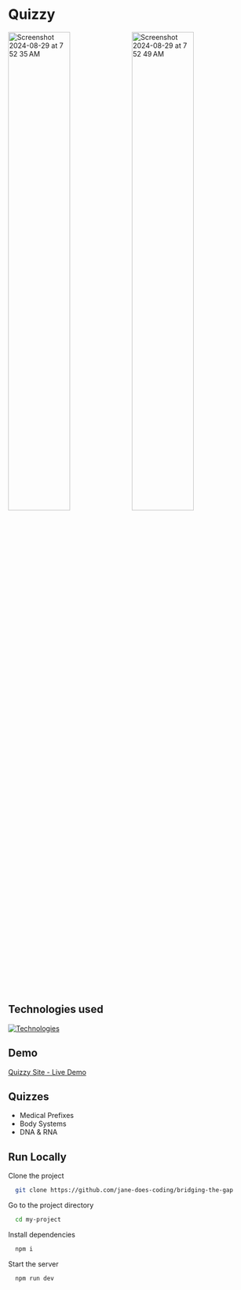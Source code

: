 # Quizzy

<img width="50%" alt="Screenshot 2024-08-29 at 7 52 35 AM" src="https://github.com/user-attachments/assets/9f2a0a8f-b11e-4070-b008-ba528936e8f2"><img width="50%" alt="Screenshot 2024-08-29 at 7 52 49 AM" src="https://github.com/user-attachments/assets/2bf10d74-a4df-4a8f-aa94-70dfbd8cc940">

## Technologies used

[![Technologies](https://skillicons.dev/icons?i=ts,tailwind,prisma,mongodb,nextjs,react,github,git)](https://skillicons.dev)

## Demo

[Quizzy Site - Live Demo](https://bridging-the-gap-gilt.vercel.app/)

## Quizzes

- Medical Prefixes
- Body Systems
- DNA & RNA

## Run Locally

Clone the project

```bash
  git clone https://github.com/jane-does-coding/bridging-the-gap
```

Go to the project directory

```bash
  cd my-project
```

Install dependencies

```bash
  npm i
```

Start the server

```bash
  npm run dev
```
